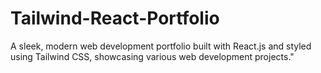 # Tailwind-React-Portfolio
A sleek, modern web development portfolio built with React.js and styled using Tailwind CSS, showcasing various web development projects."
